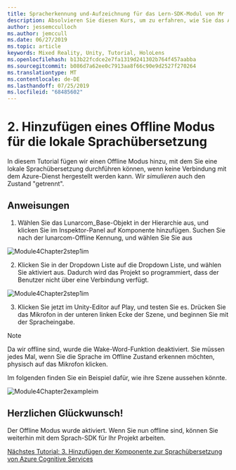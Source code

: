 ```yaml
---
title: Spracherkennung und-Aufzeichnung für das Lern-SDK-Modul von Mr
description: Absolvieren Sie diesen Kurs, um zu erfahren, wie Sie das Azure Speech SDK in einer Mixed Reality-Anwendung implementieren.
author: jessemcculloch
ms.author: jemccull
ms.date: 06/27/2019
ms.topic: article
keywords: Mixed Reality, Unity, Tutorial, HoloLens
ms.openlocfilehash: b13b22fcdce2e7fa1319d241302b764f457aabba
ms.sourcegitcommit: b086d7a62ee0c7913aa8f66c90e9d2527f270264
ms.translationtype: MT
ms.contentlocale: de-DE
ms.lasthandoff: 07/25/2019
ms.locfileid: "68485602"
---
```

# <a name="2----adding-an-offline-mode-for-local-speech-to-text-translation"></a>2.    Hinzufügen eines Offline Modus für die lokale Sprachübersetzung

In diesem Tutorial fügen wir einen Offline Modus hinzu, mit dem Sie eine lokale Sprachübersetzung durchführen können, wenn keine Verbindung mit dem Azure-Dienst hergestellt werden kann. Wir *simulieren* auch den Zustand "getrennt".

## <a name="instructions"></a>Anweisungen

1. Wählen Sie das Lunarcom_Base-Objekt in der Hierarchie aus, und klicken Sie im Inspektor-Panel auf Komponente hinzufügen. Suchen Sie nach der lunarcom-Offline Kennung, und wählen Sie Sie aus

![Module4Chapter2step1im](images/module4chapter2step1im.PNG)

2. Klicken Sie in der Dropdown Liste auf die Dropdown Liste, und wählen Sie aktiviert aus. Dadurch wird das Projekt so programmiert, dass der Benutzer nicht über eine Verbindung verfügt. 

![Module4Chapter2step1im](images/module4chapter2step2im.PNG)

3. Klicken Sie jetzt im Unity-Editor auf Play, und testen Sie es. Drücken Sie das Mikrofon in der unteren linken Ecke der Szene, und beginnen Sie mit der Spracheingabe. 

> [!NOTE]
> Da wir offline sind, wurde die Wake-Word-Funktion deaktiviert. Sie müssen jedes Mal, wenn Sie die Sprache im Offline Zustand erkennen möchten, physisch auf das Mikrofon klicken. 

Im folgenden finden Sie ein Beispiel dafür, wie ihre Szene aussehen könnte.

![Module4Chapter2exampleim](images/module4chapter2exampleim.PNG)

## <a name="congratulations"></a>Herzlichen Glückwunsch!

Der Offline Modus wurde aktiviert. Wenn Sie nun offline sind, können Sie weiterhin mit dem Sprach-SDK für Ihr Projekt arbeiten. 


[Nächstes Tutorial: 3.  Hinzufügen der Komponente zur Sprachübersetzung von Azure Cognitive Services](mrlearning-speechSDK-ch3.md)

